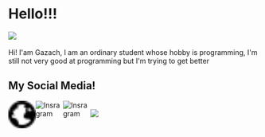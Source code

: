 # Hello!!!

<img src="https://media.tenor.com/uRSBh2HgszkAAAAC/naoto-shirogane.gif" width="450px">

Hi! I'am Gazach, I am an ordinary student whose hobby is programming, I'm still not very good at programming but I'm trying to get better

## My Social Media!

<a href="https://gazach.netlify.app/"><img align="left" alt="website" width="55px" src="https://raw.githubusercontent.com/iconic/open-iconic/master/svg/globe.svg"/></a>
<a href="https://www.instagram.com/gaza.ch/"><img align="left" alt="Insragram" width="55px" src="https://cdn.jsdelivr.net/npm/simple-icons@v3/icons/instagram.svg" /></a>
<a href="https://www.youtube.com/@gazach"><img align="left" alt="Insragram" width="55px" src="https://cdn.jsdelivr.net/npm/simple-icons@v3/icons/youtube.svg" /></a>

<br />

<img src="https://media.tenor.com/cRQFvdHgeKoAAAAC/persona-4-arena-ultimax-shadow-naoto.gif">
